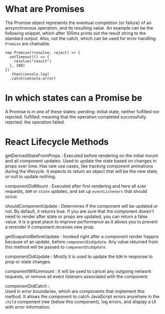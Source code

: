 # What are Promises
  The Promise object represents the eventual completion (or failure) of an ansynchronous operation, and its resulting value. An example can be the following snippet, which after 100ms prints out the result string to the standard output. Also, not the catch, which can be used for error handling. `Promise` are chainable.

    new Promise((resolve, reject) => {
      setTimeout(() => {
        resolve("result")
      }, 100)
    })
      .then(console.log)
      .catch(console.error)

# In which states can a Promise be
  A Promise is in one of these states: 
    pending: initial state, neither fulfilled nor rejected.
    fulfilled: meaning that the operation completed successfully.
    rejected: the operation failed.

# React Lifecycle Methods
  getDerivedStateFromProps :
    Executed before rendering on the initial mount and all component updates. Used to update the state based on changes in props over time. Has rare use cases, like tracking component animations during the lifecycle. It expects to return an object that will be the new state, or null to update nothing.

  componentDidMount :
    Executed after first rendering and here all `AJAX` requests, `DOM` or `state` updates, and set up `eventListeners` that should occur.

  shouldComponentUpdate :
    Determines if the component will be updated or not. By default, it returns true. If you are sure that the component doesn't need to render after state or props are updated, you can return a false value. It is a great place to improve performance as it allows you to prevent a rerender if component receives new prop.

  getSnapshotBeforeUpdate :
    Invoked right after a component render happns because of an update, before `componentDidUpdate`. Any value returned from this method will be passed to `componentDidUpdate`.

  componentDidUpdate :
    Mostly it is used to update the `DOM` in response to prop or state changes.

  componentWillUnmount :
    It will be used to cancel any outgoing network requests, or remove all event listeners associated with the component.

  componentDidCatch :  
    Used in error boundaries, which are components that implement this method. It allows the component to catch JavaScript errors anywhere in the `child` component tree (below this component), log errors, and display a UI with error information.
